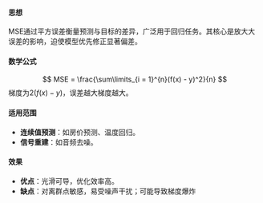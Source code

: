 #### 思想
MSE通过平方误差衡量预测与目标的差异，广泛用于回归任务。其核心是放大大误差的影响，迫使模型优先修正显著偏差。
#### 数学公式
 $$ MSE = \frac{\sum\limits_{i = 1}^{n}(f(x) - y)^2}{n} $$
 梯度为$2(f(x)−y​)$，误差越大梯度越大。
 
#### 适用范围
- **连续值预测**：如房价预测、温度回归。
- **信号重建**：如音频去噪。
#### 效果
- **优点**：光滑可导，优化效率高。
- **缺点**：对离群点敏感，易受噪声干扰；可能导致梯度爆炸